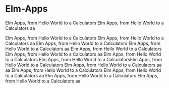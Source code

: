 # Elm-Apps
Elm Apps, from Hello World to a Calculators
Elm Apps, from Hello World to a Calculators
aa

Elm Apps, from Hello World to a Calculators
Elm Apps, from Hello World to a Calculators
aa
Elm Apps, from Hello World to a Calculators
Elm Apps, from Hello World to a Calculators
aa
Elm Apps, from Hello World to a Calculators
Elm Apps, from Hello World to a Calculators
aa
Elm Apps, from Hello World to a Calculators
Elm Apps, from Hello World to a CalculatorsElm Apps, from Hello World to a Calculators
Elm Apps, from Hello World to a Calculators
aa
aa
Elm Apps, from Hello World to a Calculators
Elm Apps, from Hello World to a Calculators
aa
Elm Apps, from Hello World to a Calculators
Elm Apps, from Hello World to a Calculators
aa

